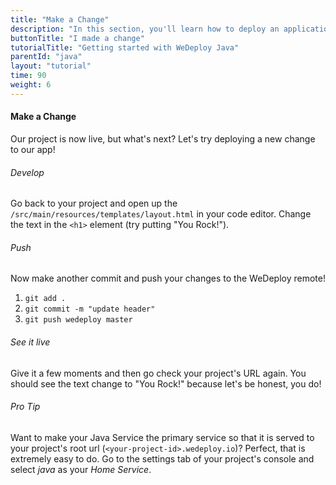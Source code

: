 ```yaml
---
title: "Make a Change"
description: "In this section, you'll learn how to deploy an application using WeDeploy Java."
buttonTitle: "I made a change"
tutorialTitle: "Getting started with WeDeploy Java"
parentId: "java"
layout: "tutorial"
time: 90
weight: 6
---
```


#### Make a Change

Our project is now live, but what's next? Let's try deploying a new change to our app!

###### Develop

Go back to your project and open up the `/src/main/resources/templates/layout.html` in your code editor. Change the text in the `<h1>` element (try putting "You Rock!").

###### Push

Now make another commit and push your changes to the WeDeploy remote!

1. `git add .`
2. `git commit -m "update header"`
3. `git push wedeploy master`

###### See it live

Give it a few moments and then go check your project's URL again. You should see the text change to "You Rock!" because let's be honest, you do!

<aside>

###### <span class="icon-16-star"></span> Pro Tip

Want to make your Java Service the primary service so that it is served to your project's root url (`<your-project-id>.wedeploy.io`)? Perfect, that is extremely easy to do. Go to the settings tab of your project's console and select _java_ as your _Home Service_.

</aside>
